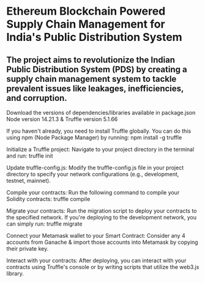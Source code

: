 # Ethereum Blockchain Powered Supply Chain Management for India's Public Distribution System
## The project aims to revolutionize the Indian Public Distribution System (PDS) by creating a supply chain management system to tackle prevalent issues like leakages, inefficiencies, and corruption.

Download the versions of dependencies/libraries available in package.json
    Node version 14.21.3 & Truffle version 5.1.66

If you haven't already, you need to install Truffle globally. You can do this using npm (Node Package Manager) by running:
npm install -g truffle

Initialize a Truffle project: Navigate to your project directory in the terminal and run:
truffle init

Update truffle-config.js: Modify the truffle-config.js file in your project directory to specify your network configurations (e.g., development, testnet, mainnet).

Compile your contracts: Run the following command to compile your Solidity contracts:
truffle compile

Migrate your contracts: Run the migration script to deploy your contracts to the specified network. If you're deploying to the development network, you can simply run:
truffle migrate

Connect your Metamask wallet to your Smart Contract: Consider any 4 accounts from Ganache & import those accounts into Metamask by copying their private key.

Interact with your contracts: After deploying, you can interact with your contracts using Truffle's console or by writing scripts that utilize the web3.js library.

